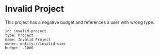# Invalid Project

This project has a negative budget and references a user with wrong type.

```entity
id: invalid-project
type: Project
name: Invalid Project
owner: entity://invalid-user
budget: -1000
```